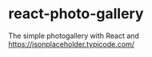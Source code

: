 # react-photo-gallery
The simple photogallery with React and https://jsonplaceholder.typicode.com/ 
